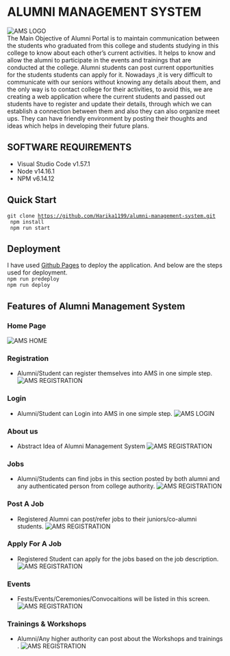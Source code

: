 # **ALUMNI MANAGEMENT SYSTEM**
![AMS LOGO](/src/images/screenshots/logo.png)<br>
The Main Objective of Alumni Portal is to maintain communication between the students who graduated from this college and students studying in this college to know about each other’s current activities. It helps to know and allow the alumni to participate in the events and trainings that are conducted at the college. Alumni students can post current opportunities for the students  students can apply for it. Nowadays ,it is very difficult to communicate with our seniors without knowing any details about them, and the only way is to contact college  for their activities, to avoid this, we are creating a web application where the current students and passed out students have to register and update their details, through which we can establish a connection between them and also they can also organize meet ups. They can have friendly environment by posting their thoughts and ideas which helps in developing their future plans.   
## **SOFTWARE REQUIREMENTS**
- Visual Studio Code v1.57.1
- Node v14.16.1
- NPM v6.14.12

## **Quick Start**
<code>git clone https://github.com/Harika1199/alumni-management-system.git</code><br>
<code> npm install</code><br>
<code> npm run start</code>

## **Deployment**
I have used [Github Pages](https://pages.github.com/) to deploy the application.
And below are the steps used for deployment.
<br>
<code>npm run predeploy</code><br>
<code>npm run deploy</code>

## **Features of Alumni Management System**

### **Home Page**

![AMS HOME](/src/images/screenshots/home.png)<br>

### **Registration**
- Alumni/Student can register themselves into AMS in one simple step.
![AMS REGISTRATION](/src/images/screenshots/register.png)<br>

### **Login**
- Alumni/Student can Login into AMS in one simple step.
![AMS LOGIN](/src/images/screenshots/login.png)<br>

### **About us**
- Abstract Idea of Alumni Management System
![AMS REGISTRATION](/src/images/screenshots/about.png)<br>

### **Jobs**
- Alumni/Students can find jobs in this section posted by both alumni and any authenticated person from college authority.
![AMS REGISTRATION](/src/images/screenshots/jobs.png)<br>

### **Post A Job**
- Registered Alumni can post/refer jobs to their juniors/co-alumni students.
![AMS REGISTRATION](/src/images/screenshots/postJob.png)<br>

### **Apply For A Job**
- Registered Student can apply for the jobs based on the job description.
![AMS REGISTRATION](/src/images/screenshots/applyJob.png)<br>

### **Events**
- Fests/Events/Ceremonies/Convocaitions will be listed in this screen.
![AMS REGISTRATION](/src/images/screenshots/events.png)<br>

### **Trainings & Workshops**
- Alumni/Any higher authority can post about the Workshops and trainings .
![AMS REGISTRATION](/src/images/screenshots/trainings.png)<br>



